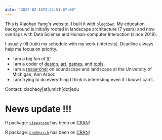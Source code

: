 ```yaml
---
date: "2024-02-10T2:22:51-07:00"
---
```

This is Xiaohao Yang's website. I built it with [`blogdown`](https://bookdown.org/yihui/blogdown/).
My education background is initially rooted in landscape architecture (7 years) and now overlaps with Data Sciense and Human-computer Interaction (since 2019). 

I usually fill (ruin) my schedule with my work (interests). Deadline always help me focus on priority.
- I am a big fan of [R](https://cran.r-project.org/)!
- I am a coder of [design](/designworks/), [art](/artworks/), [games](/games/), and [tools](/tools/).
- I am a [researcher](https://scholar.google.com/citations?hl=en&user=7gBKKAUAAAAJ) on soundscape and landscape at the University of Michigan, Ann Arbor.
- I am trying to do everything I think is interesting even if I know I can't.  

Contact: xiaohaoy[at]umich[dot]edu

# News update !!!
R package: [`viewscape`](https://github.com/land-info-lab/viewscape) has been on [CRAN](https://cran.r-project.org/web/packages/viewscape/)!

R package: [`dsmSearch`](https://github.com/land-info-lab/dsmSearch) has been on [CRAN](https://cran.r-project.org/web/packages/dsmSearch/)!
